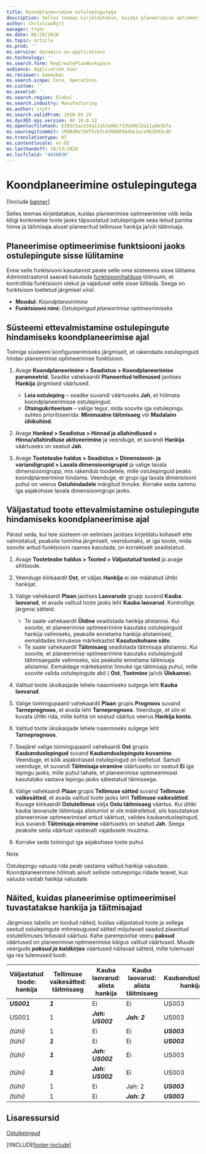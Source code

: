 ```yaml
---
title: Koondplaneerimine ostulepingutega
description: Selles teemas kirjeldatakse, kuidas planeerimise optimeerimine võib leida ostulepingute seas leitud parima hinna ja täitmisaja alusel planeeritud tellimuse hankija ja/või täitmisaja.
author: ChristianRytt
manager: tfehr
ms.date: 06/29/2020
ms.topic: article
ms.prod: ''
ms.service: dynamics-ax-applications
ms.technology: ''
ms.search.form: ReqCreatePlanWorkspace
audience: Application User
ms.reviewer: kamaybac
ms.search.scope: Core, Operations
ms.custom: ''
ms.assetid: ''
ms.search.region: Global
ms.search.industry: Manufacturing
ms.author: crytt
ms.search.validFrom: 2020-05-29
ms.dyn365.ops.version: AX 10.0.12
ms.openlocfilehash: b302c5ace34a11a53a98c733b59633a11a463bfa
ms.sourcegitcommit: 199848e78df5cb7c439b001bdbe1ece963593cdb
ms.translationtype: HT
ms.contentlocale: et-EE
ms.lasthandoff: 10/13/2020
ms.locfileid: "4426036"
---
```

# <a name="master-planning-with-purchase-trade-agreements"></a>Koondplaneerimine ostulepingutega

[!include [banner](../../includes/banner.md)]

Selles teemas kirjeldatakse, kuidas planeerimise optimeerimine võib leida kõigi konkreetse toote jaoks täpsustatud ostulepingute seas leitud parima hinna ja täitmisaja alusel planeeritud tellimuse hankija ja/või täitmisaja.

## <a name="turn-on-the-purchase-trade-agreements-for-planning-optimization-feature"></a>Planeerimise optimeerimise funktsiooni jaoks ostulepingute sisse lülitamine

Enne selle funktsiooni kasutamist peate selle oma süsteemis sisse lülitama. Administraatorid saavad kasutada [funktsioonihalduse](../../../fin-ops-core/fin-ops/get-started/feature-management/feature-management-overview.md) tööruumi, et kontrollida funktsiooni olekut ja vajadusel selle sisse lülitada. Seega on funktsioon loetletud järgmisel viisil.

- **Moodul:** *Koondplaneerimine*
- **Funktsiooni nimi:** *Ostulepingud planeerimise optimeerimiseks*

## <a name="prepare-your-system-to-evaluate-purchase-trade-agreements-during-master-planning"></a>Süsteemi ettevalmistamine ostulepingute hindamiseks koondplaneerimise ajal

Toimige süsteemi konfigureerimiseks järgmiselt, et rakendada ostulepinguid hindav planeerimise optimeerimise funktsioon.

1. Avage **Koondplaneerimine \> Seadistus \> Koondplaneerimise parameetrid**. Seadke vahekaardil **Planeeritud tellimused** jaotises **Hankija** järgmised väärtused.

    - **Leia ostuleping** – seadke suvandi väärtuseks **Jah**, et hõlmata koondplaneerimisse ostulepingud.
    - **Otsingukriteerium** – valige tegur, mida soovite iga ostulepingu suhtes prioritiseerida: **Minimaalne täitmisaeg** või **Madalaim ühikuhind**.

1. Avage **Hanked \> Seadistus \> Hinnad ja allahindlused \> Hinna/allahindluse aktiveerimine** ja veenduge, et suvandi **Hankija** väärtuseks on seatud **Jah**.
1. Avage **Tooteteabe haldus \> Seadistus \> Dimensiooni- ja variandigrupid \> Laoala dimensioonigrupid** ja valige laoala dimensioonigrupp, mis rakendub toodetele, mille ostulepinguid peaks koondplaneerimine hindama. Veenduge, et grupi iga laoala dimensiooni puhul on veerus **Ostuhindadele** märgitud linnuke. Korrake seda sammu iga asjakohase laoala dimensioonigrupi jaoks.

## <a name="prepare-a-released-product-to-evaluate-purchase-trade-agreements-during-master-planning"></a>Väljastatud toote ettevalmistamine ostulepingute hindamiseks koondplaneerimise ajal

Pärast seda, kui teie süsteem on eelmises jaotises kirjeldatu kohaselt ette valmistatud, peaksite toimima järgmiselt, veendumaks, et iga toode, mida soovite antud funktsiooni raames kasutada, on korrektselt seadistatud.

1. Avage **Tooteteabe haldus \> Tooted \> Väljastatud tooted** ja avage sihttoode.
1. Veenduge kiirkaardil **Ost**, et väljas **Hankija** ei ole määratud ühtki hankijat.
1. Valige vahekaardi **Plaan** jaotises **Laovarude** grupp suvand **Kauba laovarud**, et avada valitud toote jaoks leht **Kauba laovarud**. Kontrollige järgmisi sätteid.

    - Te saate vahekaardil **Üldine** seadistada hankija alistamisi. Kui soovite, et planeerimise optimeerimine kasutaks ostulepinguid hankija valimiseks, peaksite ennetama hankija alistamised, eemaldades linnukese märkekastist **Kasutuskohane säte**.
    - Te saate vahekaardil **Täitmisaeg** seadistada täitmisaja alistamisi. Kui soovite, et planeerimise optimeerimine kasutaks ostulepinguid täitmisaegade valimiseks, siis peaksite ennetama täitmisaja alistamisi. Eemaldage märkekastist linnuke iga täitmisaja puhul, mille soovite valida ostulepingute abil ( **Ost**, **Tootmine** ja/või **Ülekanne**).

1. Valitud toote üksikasjade lehele naasmiseks sulgege leht **Kauba laovarud**.
1. Valige toimingupaanil vahekaardil **Plaan** grupis **Prognoos** suvand **Tarneprognoos**, et avada leht **Tarneprognoos**. Veenduge, et siin ei kuvata ühtki rida, mille kohta on seatud väärtus veerus **Hankija konto**.
1. Valitud toote üksikasjade lehele naasmiseks sulgege leht **Tarneprognoos**.
1. Seejärel valige toimingupaanil vahekaardi **Ost** grupis **Kaubanduslepingud** suvand **Kaubanduslepingute kuvamine**. Veenduge, et kõik asjakohased ostulepingud on loetletud. Samuti veenduge, et suvandi **Täitmisaja eiramine** väärtuseks on seatud **Ei** iga lepingu jaoks, mille puhul tahate, et planeerimise optimeerimisel kasutataks vastava lepingu jaoks sätestatud täimisaega.
1. Valige vahekaardi **Plaan** grupis **Tellimuse sätted** suvand **Tellimuse vaikesätted**, et avada valitud toote jaoks leht **Tellimuse vaikesätted**. Kuvage kiirkaardil **Ostutellimus** välja **Ostu täitmisaeg** väärtus. Kui ühtki kauba laovarude täitmisaja alistumist ei ole määratletud, siis kasutatakse planeerimise optimeerimisel antud väärtust, valides kaubanduslepingud, kus suvandi **Täitmisaja eiramine** väärtuseks on seatud **Jah**. Seega peaksite seda väärtust vastavalt vajadusele muutma.
1. Korrake seda toimingut iga asjakohase toote puhul.

> [!NOTE]
> Ostulepingu valuuta rida peab vastama valitud hankija valuutale. Koondplaneerimine hõlmab ainult selliste ostulepingu ridade teavet, kus valuuta vastab hankija valuutale.

## <a name="examples-of-how-planning-optimization-finds-vendor-and-lead-times"></a>Näited, kuidas planeerimise optimeerimisel tuvastatakse hankija ja täitmisajad

Järgmises tabelis on toodud näited, kuidas väljastatud toote ja sellega seotud ostulepingute mitmesugused sätted mõjutavad saadud plaanitud ostutellimuses leitavaid väärtusi. Kahe parempoolse veeru **paksud** väärtused on planeerimise optimeerimise käigus valitud väärtused. Muude veergude ***paksud ja kaldkirjas*** väärtused näitavad sätteid, mille tulemusel iga rea tulemused loodi.

| Väljastatud toode: hankija | Tellimuse vaikesätted: täitmisaeg | Kauba laovarud: alista hankija | Kauba laovarud: alista täitmisaeg | Kaubandusleping: hankija | Kaubandusleping: täitmisaeg | Kaubandusleping: täitmisaja eiramine | Saadud hankija | Saadud täitmisaeg |
| --- | --- | --- | --- | --- | --- | --- | --- | --- |
| ***US001*** | ***1*** | Ei | Ei | US003 | 3 | Ei | **US001** | **1** |
| US001 | 1 | ***Jah: US002*** | ***Jah: 2*** | US003 | 3 | Ei | **US002** | **2** |
| *(tühi)* | 1 | Ei | Ei | ***US003*** | ***3*** | Ei | **US003** | **3** |
| *(tühi)* | ***1*** | Ei | Ei | ***US003*** | 3 | Jah | **US003** | **1** |
| *(tühi)* | ***1*** | ***Jah: US002*** | Ei | US003 | 3 | Ei | **US002** | **1** |
| *(tühi)* | ***1*** | ***Jah: US002*** | Ei | US003 | 3 | Ei | **US002** | **1** |
| *(tühi)* | 1 | Ei | Jah: 2 | ***US003*** | ***3*** | Ei | **US003** | **3** |
| *(tühi)* | 1 | Ei | ***Jah: 2*** | ***US003*** | 3 | Jah | **US003** | **2** |

## <a name="additional-resources"></a>Lisaressursid

[Ostulepingud](../../procurement/purchase-agreements.md)


[!INCLUDE[footer-include](../../../includes/footer-banner.md)]